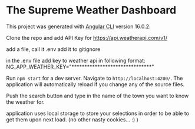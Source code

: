# The Supreme Weather Dashboard 

This project was generated with [Angular CLI](https://github.com/angular/angular-cli) version 16.0.2.

Clone the repo and add API Key for 
https://api.weatherapi.com/v1/


add a file, call it .env 
add it to gitignore

in the  .env file add key to weather api in following format:
NG_APP_WEATHER_KEY="*******************************"


Run `npm start` for a dev server. Navigate to `http://localhost:4200/`. The application will automatically reload if you change any of the source files.

Push the search button and type in the name of the town you want to know the weather for.

application uses local storage to store your selections in order to be 
able to get them upon next load. (no other nasty cookies... :) ) 